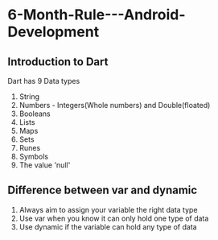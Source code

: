 # 6-Month-Rule---Android-Development
## Introduction to Dart
Dart has 9 Data types
1. String
2. Numbers - Integers(Whole numbers) and Double(floated)
3. Booleans
4. Lists
5. Maps
6. Sets
7. Runes
8. Symbols
9. The value 'null'

## Difference between var and dynamic
1. Always aim to assign your variable the right data type
2. Use var when you know it can only hold one type of data
3. Use dynamic if the variable can hold any type of data



